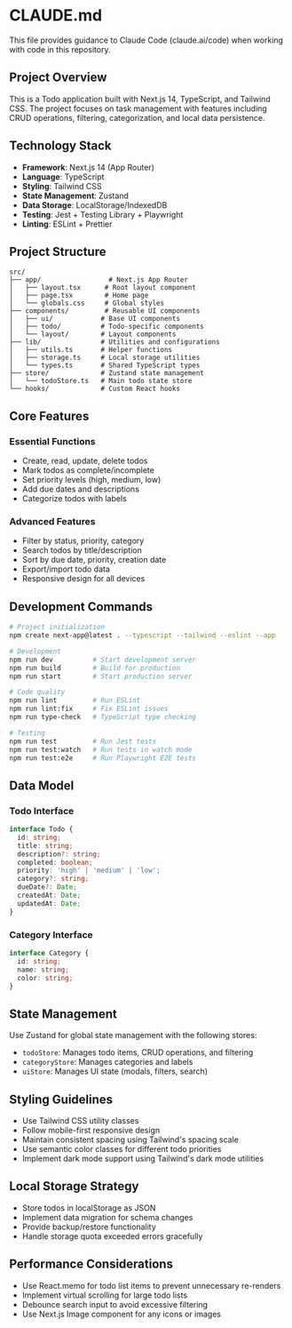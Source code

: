 # CLAUDE.md

This file provides guidance to Claude Code (claude.ai/code) when working with code in this repository.

## Project Overview

This is a Todo application built with Next.js 14, TypeScript, and Tailwind CSS. The project focuses on task management with features including CRUD operations, filtering, categorization, and local data persistence.

## Technology Stack

- **Framework**: Next.js 14 (App Router)
- **Language**: TypeScript
- **Styling**: Tailwind CSS
- **State Management**: Zustand
- **Data Storage**: LocalStorage/IndexedDB
- **Testing**: Jest + Testing Library + Playwright
- **Linting**: ESLint + Prettier

## Project Structure

```
src/
├── app/                 # Next.js App Router
│   ├── layout.tsx      # Root layout component
│   ├── page.tsx        # Home page
│   └── globals.css     # Global styles
├── components/         # Reusable UI components
│   ├── ui/            # Base UI components
│   ├── todo/          # Todo-specific components
│   └── layout/        # Layout components
├── lib/               # Utilities and configurations
│   ├── utils.ts       # Helper functions
│   ├── storage.ts     # Local storage utilities
│   └── types.ts       # Shared TypeScript types
├── store/             # Zustand state management
│   └── todoStore.ts   # Main todo state store
└── hooks/             # Custom React hooks
```

## Core Features

### Essential Functions
- Create, read, update, delete todos
- Mark todos as complete/incomplete
- Set priority levels (high, medium, low)
- Add due dates and descriptions
- Categorize todos with labels

### Advanced Features
- Filter by status, priority, category
- Search todos by title/description
- Sort by due date, priority, creation date
- Export/import todo data
- Responsive design for all devices

## Development Commands

```bash
# Project initialization
npm create next-app@latest . --typescript --tailwind --eslint --app

# Development
npm run dev          # Start development server
npm run build        # Build for production
npm run start        # Start production server

# Code quality
npm run lint         # Run ESLint
npm run lint:fix     # Fix ESLint issues
npm run type-check   # TypeScript type checking

# Testing
npm run test         # Run Jest tests
npm run test:watch   # Run tests in watch mode
npm run test:e2e     # Run Playwright E2E tests
```

## Data Model

### Todo Interface
```typescript
interface Todo {
  id: string;
  title: string;
  description?: string;
  completed: boolean;
  priority: 'high' | 'medium' | 'low';
  category?: string;
  dueDate?: Date;
  createdAt: Date;
  updatedAt: Date;
}
```

### Category Interface
```typescript
interface Category {
  id: string;
  name: string;
  color: string;
}
```

## State Management

Use Zustand for global state management with the following stores:
- `todoStore`: Manages todo items, CRUD operations, and filtering
- `categoryStore`: Manages categories and labels
- `uiStore`: Manages UI state (modals, filters, search)

## Styling Guidelines

- Use Tailwind CSS utility classes
- Follow mobile-first responsive design
- Maintain consistent spacing using Tailwind's spacing scale
- Use semantic color classes for different todo priorities
- Implement dark mode support using Tailwind's dark mode utilities

## Local Storage Strategy

- Store todos in localStorage as JSON
- Implement data migration for schema changes
- Provide backup/restore functionality
- Handle storage quota exceeded errors gracefully

## Performance Considerations

- Use React.memo for todo list items to prevent unnecessary re-renders
- Implement virtual scrolling for large todo lists
- Debounce search input to avoid excessive filtering
- Use Next.js Image component for any icons or images
